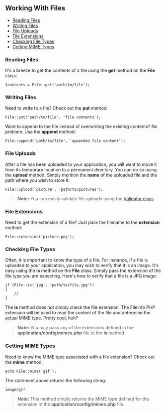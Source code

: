 ## Working With Files

- [Reading Files](#get)
- [Writing Files](#put)
- [File Uploads](#upload)
- [File Extensions](#ext)
- [Checking File Types](#is)
- [Getting MIME Types](#mime)

<a name="get"></a>
### Reading Files

It's a breeze to get the contents of a file using the **get** method on the **File** class:

	$contents = File::get('path/to/file');

<a name="put"></a>
### Writing Files

Need to write to a file? Check out the **put** method:

	File::put('path/to/file', 'file contents');

Want to append to the file instead of overwriting the existing contents? No problem. Use the **append** method:

	File::append('path/to/file', 'appended file content');

<a name="upload"></a>
### File Uploads

After a file has been uploaded to your application, you will want to move it from its temporary location to a permanent directory. You can do so using the **upload** method. Simply mention the **name** of the uploaded file and the path where you wish to store it:

	File::upload('picture', 'path/to/pictures');

> **Note:** You can easily validate file uploads using the [Validator class](/docs/public/start/validation).

<a name="ext"></a>
### File Extensions

Need to get the extension of a file? Just pass the filename to the **extension** method:

	File::extension('picture.png');

<a name="is"></a>
### Checking File Types

Often, it is important to know the type of a file. For instance, if a file is uploaded to your application, you may wish to verify that it is an image. It's easy using the **is** method on the **File** class. Simply pass the extension of the file type you are expecting. Here's how to verify that a file is a JPG image:

	if (File::is('jpg', 'path/to/file.jpg'))
	{
		//
	}

The **is** method does not simply check the file extension. The Fileinfo PHP extension will be used to read the content of the file and determine the actual MIME type. Pretty cool, huh?

> **Note:** You may pass any of the extensions defined in the **application/config/mimes.php** file to the **is** method.

<a name="mime"></a>
### Getting MIME Types

Need to know the MIME type associated with a file extension? Check out the **mime** method:

	echo File::mime('gif');

The statement above returns the following string:

	image/gif

> **Note:** This method simply returns the MIME type defined for the extension in the **application/config/mimes.php** file.
